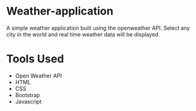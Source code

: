 # Weather-application

<p>A simple weather application built using the openweather API.
                       Select any city in the world and real time weather data will be displayed.</p>
                       
<h1>Tools Used</h1>

<ul>
  <li>Open Weather API</li>
  <li>HTML</li>
  <li>CSS</li>
  <li>Bootstrap</li>
  <li>Javascript</li>
</ul>
